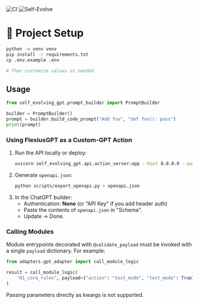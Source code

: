 ![CI](https://github.com/${{github.repository}}/actions/workflows/ci.yml/badge.svg)
![Self-Evolve](https://github.com/${{github.repository}}/actions/workflows/self_evolve.yml/badge.svg)
# 🔧 Project Setup

```bash
python -m venv venv
pip install -r requirements.txt
cp .env.example .env

# Then customize values as needed
```

## Usage

```python
from self_evolving_gpt.prompt_builder import PromptBuilder

builder = PromptBuilder()
prompt = builder.build_code_prompt("Add foo", "def foo(): pass")
print(prompt)
```

### Using FlexiusGPT as a Custom-GPT Action

1. Run the API locally or deploy:
   ```bash
   uvicorn self_evolving_gpt.api.action_server:app --host 0.0.0.0 --port 8000
   ```
2. Generate `openapi.json`:
   ```bash
   python scripts/export_openapi.py > openapi.json
   ```
3. In the ChatGPT builder:
   - Authentication: **None** (or "API Key" if you add header auth)
   - Paste the contents of `openapi.json` in "Schema".
   - Update → Done.

### Calling Modules

Module entrypoints decorated with `@validate_payload` must be invoked with a
single `payload` dictionary. For example:

```python
from adapters.gpt_adapter import call_module_logic

result = call_module_logic(
    "01_core_rules", payload={"action": "test_mode", "test_mode": True}
)
```

Passing parameters directly as kwargs is not supported.
